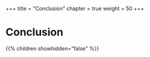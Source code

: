 +++
title = "Conclusion"
chapter = true
weight = 50
+++

# Conclusion

{{% children showhidden="false" %}}
